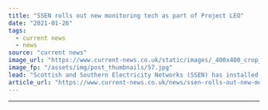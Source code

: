 ```yaml
---
title: "SSEN rolls out new monitoring tech as part of Project LEO"
date: "2021-01-26"
tags: 
  - current news
  - news
source: "current news"
image_url: "https://www.current-news.co.uk/static/images/_400x400_crop_center-center/Oxfordshire’s-monitors-in-Project-LEO.-Credit-SSEN.jpg"
image_fp: "/assets/img/post_thumbnails/57.jpg"
lead: "Scottish and Southern Electricity Networks (SSEN) has installed 81 low-voltage monitors in another step for Project Local Energy Oxfordshire (Project LEO)."
article_url: "https://www.current-news.co.uk/news/ssen-rolls-out-new-monitoring-tech-as-part-of-project-leo?utm_source=rss-feeds&utm_medium=rss&utm_campaign=rss"
---
```


---
